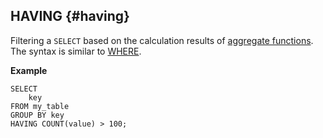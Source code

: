 ## HAVING {#having}

Filtering a `SELECT` based on the calculation results of [aggregate functions](../../../builtins/aggregation.md). The syntax is similar to [WHERE](../../select.md#where).

**Example**

```yql
SELECT
    key
FROM my_table
GROUP BY key
HAVING COUNT(value) > 100;
```

